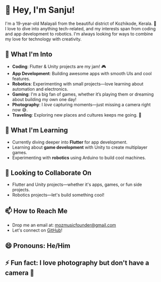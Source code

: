 # 👋 Hey, I'm Sanju!

I'm a 19-year-old Malayali from the beautiful district of Kozhikode, Kerala. 🌴 I love to dive into anything tech-related, and my interests span from coding and app development to robotics. I'm always looking for ways to combine my love for technology with creativity. 

## 👀 What I'm Into
- **Coding**: Flutter & Unity projects are my jam! 🎮
- **App Development**: Building awesome apps with smooth UIs and cool features.
- **Robotics**: Experimenting with small projects—love learning about automation and electronics.
- **Gaming**: I'm a big fan of games, whether it’s playing them or dreaming about building my own one day!
- **Photography**: I *love* capturing moments—just missing a camera right now 😅.
- **Traveling**: Exploring new places and cultures keeps me going. 🚀

## 🌱 What I'm Learning
- Currently diving deeper into **Flutter** for app development.
- Learning about **game development** with Unity to create multiplayer games.
- Experimenting with **robotics** using Arduino to build cool machines.

## 💞️ Looking to Collaborate On
- Flutter and Unity projects—whether it's apps, games, or fun side projects.
- Robotics projects—let's build something cool!
  
## 📫 How to Reach Me
- Drop me an email at: mozmusicfounder@gmail.com
- Let's connect on [GitHub](https://github.com/SanjuScript)!

## 😄 Pronouns: He/Him
## ⚡ Fun fact: I love photography but don't have a camera 🤪
